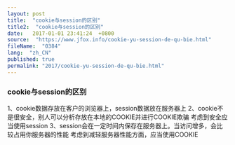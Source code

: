 ```yaml
---
layout: post
title:  "cookie与session的区别"
title2:  "cookie与session的区别"
date:   2017-01-01 23:41:24  +0800
source:  "https://www.jfox.info/cookie-yu-session-de-qu-bie.html"
fileName:  "0384"
lang:  "zh_CN"
published: true
permalink: "2017/cookie-yu-session-de-qu-bie.html"
---
```




### cookie与session的区别

1、cookie数据存放在客户的浏览器上，session数据放在服务器上
2、cookie不是很安全，别人可以分析存放在本地的COOKIE并进行COOKIE欺骗
考虑到安全应当使用session
3、session会在一定时间内保存在服务器上。当访问增多，会比较占用你服务器的性能
考虑到减轻服务器性能方面，应当使用COOKIE
